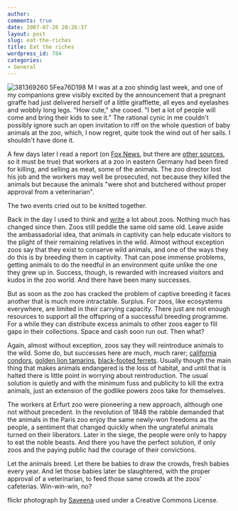 ```yaml
---
author:
comments: true
date: 2007-07-26 20:26:37
layout: post
slug: eat-the-riches
title: Eat the riches
wordpress_id: 784
categories:
- General
---
```


![381369260 5Fea76D198 M](http://jeremycherfas.net/uploads/381369260_5fea76d198_m.jpg) I was at a zoo shindig last week, and one of my companions grew visibly excited by the announcement that a pregnant giraffe had just delivered herself of a little girafflette, all eyes and eyelashes and wobbly long legs. "How cute," she cooed. "I bet a lot of people will come and bring their kids to see it." The rational cynic in me couldn't possibly ignore such an open invitation to riff on the whole question of baby animals at the zoo, which, I now regret, quite took the wind out of her sails. I shouldn't have done it.

A few days later I read a report (on [Fox News](http://www.foxnews.com/story/0,2933,290555,00.html), but there are [other sources](http://www.iht.com/articles/ap/2007/07/23/europe/EU-GEN-Germany-Zoo-Killings.php), so it must be true) that workers at a zoo in eastern Germany had been fired for killing, and selling as meat, some of the animals. The zoo director lost his job and the workers may well be prosecuted, not because they killed the animals but because the animals "were shot and butchered without proper approval from a veterinarian".

The two events cried out to be knitted together.

Back in the day I used to think and [write](http://www.amazon.com/gp/redirect.html%3FASIN=0563202815%26tag=ws%26lcode=xm2%26cID=2025%26ccmID=165953%26location=/o/ASIN/0563202815%253FSubscriptionId=02ZH6J1W0649DTNS6002) a lot about zoos. Nothing much has changed since then. Zoos still peddle the same old same old. Leave aside the ambassadorial idea, that animals in captivity can help educate visitors to the plight of their remaining relatives in the wild. Almost without exception zoos say that they exist to conserve wild animals, and one of the ways they do this is by breeding them in captivity. That can pose immense problems, getting animals to do the needful in an environment quite unlike the one  they grew up in. Success, though, is rewarded with increased visitors and kudos in the zoo world. And there have been many successes.

But as soon as the zoo has cracked the problem of captive breeding it faces another that is much more intractable. Surplus. For zoos, like ecosystems everywhere, are limited in their carrying capacity. There just are not enough resources to support all the offspring of a successful breeding programme. For a while they can distribute excess animals to other zoos eager to fill gaps in their collections. Space and cash soon run out. Then what?

Again, almost without exception, zoos say they will reintroduce animals to the wild. Some do, but successes here are much, much rarer; [california condors](http://www.azgfd.gov/w_c/california_condor.shtml), [golden lion tamarins](http://nationalzoo.si.edu/ConservationAndScience/EndangeredSpecies/GLTProgram/InWild/Reintroduction.cfm), [black-footed ferrets](http://www.blackfootedferret.org/timeline.html). Usually though the main thing that makes animals endangered is the loss of habitat, and until that is halted there is little point in worrying about reintroduction. The usual solution is quietly and with the minimum fuss and publicity to kill the extra animals, just an extension of the godlike powers zoos take for themselves.

The workers at Erfurt zoo were pioneering a new approach, although one not without precedent. In the revolution of 1848 the rabble demanded that the animals in the Paris zoo enjoy the same newly-won freedoms as the people, a sentiment that changed quickly when the ungrateful animals turned on their liberators. Later in the siege, the people were only to happy to eat the noble beasts. And there you have the perfect solution, if only zoos and the paying public had the courage of their convictions.

Let the animals breed. Let there be babies to draw the crowds, fresh babies every year. And let those babies later be slaughtered, with the proper approval of a veterinarian, to feed those same crowds at the zoos' cafeterias. Win-win-win, no?
[
](http://www.amazon.com/gp/redirect.html%3FASIN=0395289343%26tag=ws%26lcode=xm2%26cID=2025%26ccmID=165953%26location=/o/ASIN/0395289343%253FSubscriptionId=02ZH6J1W0649DTNS6002)

flickr photograph by [Saveena](http://www.flickr.com/photos/saveena/381369260/) used under a Creative Commons License.
